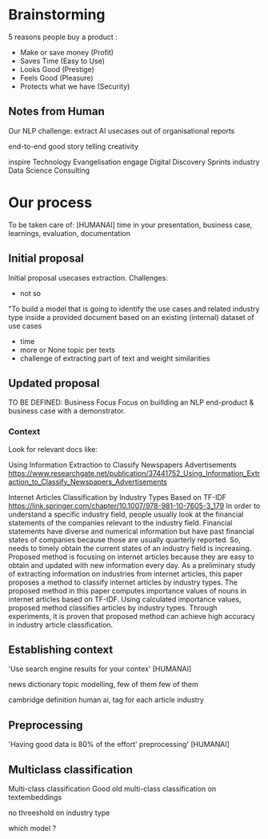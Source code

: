 # Brainstorming
5 reasons people buy a product :
- Make or save money (Profit)
- Saves Time  (Easy to Use)
- Looks Good (Prestige)
- Feels Good (Pleasure)
- Protects what we have (Security)


## Notes from Human
Our NLP challenge: extract AI usecases out of organisational reports

end-to-end
good story telling
creativity

inspire 	Technology	Evangelisation
engage		Digital 	Discovery Sprints
industry 	Data Science Consulting

# Our process
To be taken care of: [HUMANAI]
time in your presentation, business case, learnings, evaluation, documentation


## Initial proposal
Initial proposal usecases extraction.
Challenges:
- not so 

"To build a model that is going to identify the use cases and related industry type inside a 
provided document based on an existing (internal) dataset of use cases

- time
- more or None topic per texts
- challenge of extracting part of text and weight similarities

## Updated proposal 
TO BE DEFINED:
Business Focus
Focus on buillding an NLP end-product &
business case with a demonstrator.

### Context
Look for relevant docs like:

Using Information Extraction to Classify Newspapers Advertisements
https://www.researchgate.net/publication/37441752_Using_Information_Extraction_to_Classify_Newspapers_Advertisements

Internet Articles Classification by Industry Types Based on TF-IDF
https://link.springer.com/chapter/10.1007/978-981-10-7605-3_179
In order to understand a specific industry field, people usually look at the financial statements of the companies relevant to the industry field. 
Financial statements have diverse and numerical information but have past financial states of companies because those are usually quarterly reported. So, needs to timely obtain the current states of an industry field is increasing. Proposed method is focusing on internet articles because they are easy to obtain and updated with new information every day. As a preliminary study of extracting information on industries from internet articles, this paper proposes a method to classify internet articles by industry types. The proposed method in this paper computes importance values of nouns in internet articles based on TF-IDF. Using calculated importance values, proposed method classifies articles by industry types. Through experiments, it is proven that proposed method can achieve high accuracy in industry article classification.

## Establishing context
'Use search engine results for your contex' [HUMANAI]

news dictionary
topic modelling, few of them
few of them  

cambridge definition 
human ai, tag for each article industry

## Preprocessing 
'Having good data is 80% of the effort' preprocessing' [HUMANAI]

## Multiclass classification
Multi-class classification
Good old multi-class classification on textembeddings

no threeshold on industry type

which model ?


